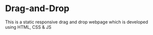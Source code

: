 # Drag-and-Drop
This is a static responsive drag and drop webpage which is developed using HTML, CSS &amp; JS
